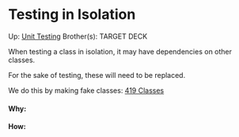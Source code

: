 # Testing in Isolation

Up: [Unit Testing](unit_testing)
Brother(s):
TARGET DECK

When testing a class in isolation, it may have dependencies on other classes. 

For the sake of testing, these will need to be replaced.

We do this by making fake classes: [419 Classes](419_classes)

































#### Why:
#### How:









